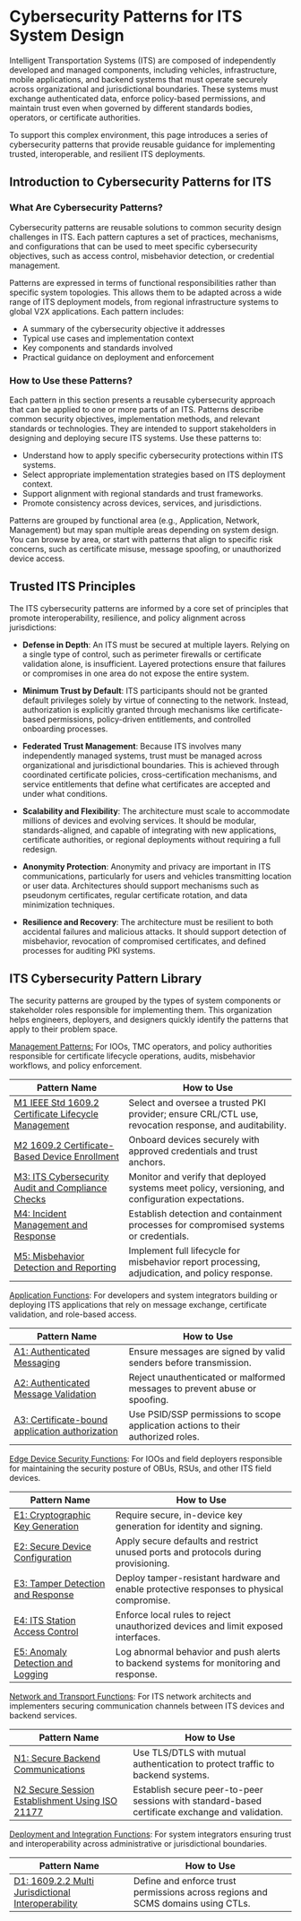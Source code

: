 # Cybersecurity Patterns for ITS System Design

Intelligent Transportation Systems (ITS) are composed of independently developed and managed components, including vehicles, infrastructure, mobile applications, and backend systems that must operate securely across organizational and jurisdictional boundaries. These systems must exchange authenticated data, enforce policy-based permissions, and maintain trust even when governed by different standards bodies, operators, or certificate authorities.

To support this complex environment, this page introduces a series of cybersecurity patterns that provide reusable guidance for implementing trusted, interoperable, and resilient ITS deployments.

## Introduction to Cybersecurity Patterns for ITS

### What Are Cybersecurity Patterns? 

Cybersecurity patterns are reusable solutions to common security design challenges in ITS. Each pattern captures a set of practices, mechanisms, and configurations that can be used to meet specific cybersecurity objectives, such as access control, misbehavior detection, or credential management.

Patterns are expressed in terms of functional responsibilities rather than specific system topologies. This allows them to be adapted across a wide range of ITS deployment models, from regional infrastructure systems to global V2X applications. Each pattern includes:

- A summary of the cybersecurity objective it addresses
- Typical use cases and implementation context
- Key components and standards involved
- Practical guidance on deployment and enforcement

### How to Use these Patterns? 

Each pattern in this section presents a reusable cybersecurity approach that can be applied to one or more parts of an ITS. Patterns describe common security objectives, implementation methods, and relevant standards or technologies. They are intended to support stakeholders in designing and deploying secure ITS systems. Use these patterns to:

- Understand how to apply specific cybersecurity protections within ITS systems.
- Select appropriate implementation strategies based on ITS deployment context.
- Support alignment with regional standards and trust frameworks.
- Promote consistency across devices, services, and jurisdictions.

Patterns are grouped by functional area (e.g., Application, Network, Management) but may span multiple areas depending on system design. You can browse by area, or start with patterns that align to specific risk concerns, such as certificate misuse, message spoofing, or unauthorized device access.

## Trusted ITS Principles

The ITS cybersecurity patterns are informed by a core set of principles that promote interoperability, resilience, and policy alignment across jurisdictions:

- **Defense in Depth**: An ITS must be secured at multiple layers. Relying on a single type of control, such as perimeter firewalls or certificate validation alone, is insufficient. Layered protections ensure that failures or compromises in one area do not expose the entire system.
- **Minimum Trust by Default**:  ITS participants should not be granted default privileges solely by virtue of connecting to the network. Instead, authorization is explicitly granted through mechanisms like certificate-based permissions, policy-driven entitlements, and controlled onboarding processes.

- **Federated Trust Management**: Because ITS involves many independently managed systems, trust must be managed across organizational and jurisdictional boundaries. This is achieved through coordinated certificate policies, cross-certification mechanisms, and service entitlements that define what certificates are accepted and under what conditions.

- **Scalability and Flexibility**:  The architecture must scale to accommodate millions of devices and evolving services. It should be modular, standards-aligned, and capable of integrating with new applications, certificate authorities, or regional deployments without requiring a full redesign.
- **Anonymity Protection**:  Anonymity and privacy are important in ITS communications, particularly for users and vehicles transmitting location or user data. Architectures should support mechanisms such as pseudonym certificates, regular certificate rotation, and data minimization techniques.
- **Resilience and Recovery**:  The architecture must be resilient to both accidental failures and malicious attacks. It should support detection of misbehavior, revocation of compromised certificates, and defined processes for auditing PKI systems.

## ITS Cybersecurity Pattern Library

The security patterns are grouped by the types of system components or stakeholder roles responsible for implementing them. This organization helps engineers, deployers, and designers quickly identify the patterns that apply to their problem space. 

[Management Patterns:](patterns-management) For IOOs, TMC operators, and policy authorities responsible for certificate lifecycle operations, audits, misbehavior workflows, and policy enforcement.

| Pattern Name                                                 | How to Use                                                   |
| ------------------------------------------------------------ | ------------------------------------------------------------ |
| [M1 IEEE Std 1609.2 Certificate Lifecycle Management](patterns-management#certificate-lifecycle-management ) | Select and oversee a trusted PKI provider; ensure CRL/CTL use, revocation response, and auditability. |
| [M2 1609.2 Certificate-Based Device Enrollment](patterns-management#pattern-m2:-certificate-based-device-enrollment ) | Onboard devices securely with approved credentials and trust anchors. |
| [M3: ITS Cybersecurity Audit and Compliance Checks](patterns-management#pattern-m3:-its-cybersecurity-audit-and-compliance-checks) | Monitor and verify that deployed systems meet policy, versioning, and configuration expectations. |
| [M4: Incident Management and Response](patterns-management#pattern-m4:-incident=management-and-response) | Establish detection and containment processes for compromised systems or credentials. |
| [M5: Misbehavior Detection and Reporting](patterns-management#pattern-m5:-misbehavior-detection-and-reporting) | Implement full lifecycle for misbehavior report processing, adjudication, and policy response. |

[Application Functions](patterns-application): For developers and system integrators building or deploying ITS applications that rely on message exchange, certificate validation, and role-based access.

| Pattern Name                                                 | How to Use                                                   |
| ------------------------------------------------------------ | ------------------------------------------------------------ |
| [A1: Authenticated Messaging](patterns-application#pattern-a1:-authenticated-messaging) | Ensure messages are signed by valid senders before transmission. |
| [A2: Authenticated Message Validation](patterns-application#pattern-a2:-authenticated-message-validation) | Reject unauthenticated or malformed messages to prevent abuse or spoofing. |
| [A3: Certificate-bound application authorization](patterns-application#pattern-a3:-certificate-bound-application-authorization) | Use PSID/SSP permissions to scope application actions to their authorized roles. |

[Edge Device Security Functions](patterns-edge): For IOOs and field deployers responsible for maintaining the security posture of OBUs, RSUs, and other ITS field devices.

| Pattern Name                                                 | How to Use                                                   |
| ------------------------------------------------------------ | ------------------------------------------------------------ |
| [E1: Cryptographic Key Generation](patterns-edge#pattern-e1:-cryptographic-key-generation) | Require secure, in-device key generation for identity and signing. |
| [E2: Secure Device Configuration](patterns-edge#pattern-e2:-secure-device-configuration) | Apply secure defaults and restrict unused ports and protocols during provisioning. |
| [E3: Tamper Detection and Response](patterns-edge#pattern-e3:-tamper-detection-and-response) | Deploy tamper-resistant hardware and enable protective responses to physical compromise. |
| [E4: ITS Station Access Control](patterns-edge#pattern-e4:-its-station-access-control) | Enforce local rules to reject unauthorized devices and limit exposed interfaces. |
| [E5: Anomaly Detection and Logging](patterns-edge#pattern-e5:-anomaly-detection-and-logging) | Log abnormal behavior and push alerts to backend systems for monitoring and response. |

[Network and Transport Functions](patterns-network):  For ITS network architects and implementers securing communication channels between ITS devices and backend services.

| Pattern Name                                                 | How to Use                                                   |
| ------------------------------------------------------------ | ------------------------------------------------------------ |
| [N1: Secure Backend Communications](patterns-network#pattern-n1:-secure-backend-communications) | Use TLS/DTLS with mutual authentication to protect traffic to backend systems. |
| [N2 Secure Session Establishment Using ISO 21177](patterns-network#pattern-n2:-secure-session-establishment-using-iso-21177) | Establish secure peer-to-peer sessions with standard-based certificate exchange and validation. |

[Deployment and Integration Functions](patterns-deployment):  For system integrators ensuring trust and interoperability across administrative or jurisdictional boundaries.

| Pattern Name                                                 | How to Use                                                   |
| ------------------------------------------------------------ | ------------------------------------------------------------ |
| [D1: 1609.2.2 Multi Jurisdictional Interoperability](patterns-deployment#pattern-d1:-160922-multi-jurisdictional-interoperability) | Define and enforce trust permissions across regions and SCMS domains using CTLs. |

